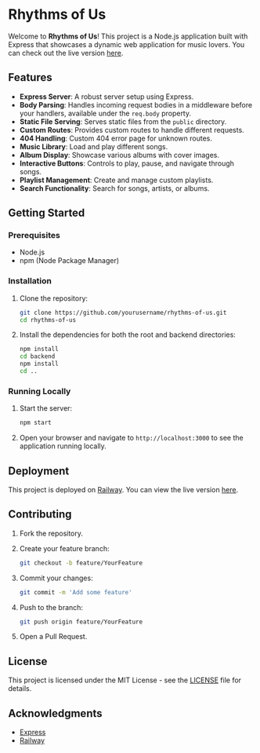 # Rhythms of Us

Welcome to **Rhythms of Us**! This project is a Node.js application built with Express that showcases a dynamic web application for music lovers. You can check out the live version [here](https://rhythmsofus.up.railway.app/).

## Features

- **Express Server**: A robust server setup using Express.
- **Body Parsing**: Handles incoming request bodies in a middleware before your handlers, available under the `req.body` property.
- **Static File Serving**: Serves static files from the `public` directory.
- **Custom Routes**: Provides custom routes to handle different requests.
- **404 Handling**: Custom 404 error page for unknown routes.
- **Music Library**: Load and play different songs.
- **Album Display**: Showcase various albums with cover images.
- **Interactive Buttons**: Controls to play, pause, and navigate through songs.
- **Playlist Management**: Create and manage custom playlists.
- **Search Functionality**: Search for songs, artists, or albums.

## Getting Started

### Prerequisites

- Node.js
- npm (Node Package Manager)

### Installation

1. Clone the repository:

   ```sh
   git clone https://github.com/yourusername/rhythms-of-us.git
   cd rhythms-of-us
   ```

2. Install the dependencies for both the root and backend directories:

   ```sh
   npm install
   cd backend
   npm install
   cd ..
   ```

### Running Locally

1. Start the server:

   ```sh
   npm start
   ```

2. Open your browser and navigate to `http://localhost:3000` to see the application running locally.

## Deployment

This project is deployed on [Railway](https://railway.app). You can view the live version [here](https://rhythmsofus.up.railway.app/).

## Contributing

1. Fork the repository.
2. Create your feature branch:

   ```sh
   git checkout -b feature/YourFeature
   ```

3. Commit your changes:

   ```sh
   git commit -m 'Add some feature'
   ```

4. Push to the branch:

   ```sh
   git push origin feature/YourFeature
   ```

5. Open a Pull Request.

## License

This project is licensed under the MIT License - see the [LICENSE](LICENSE) file for details.

## Acknowledgments

- [Express](https://expressjs.com/)
- [Railway](https://railway.app)
